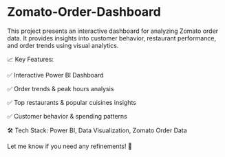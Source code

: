 # Zomato-Order-Dashboard
This project presents an interactive dashboard for analyzing Zomato order data. It provides insights into customer behavior, restaurant performance, and order trends using visual analytics.


📈 Key Features:

✅ Interactive Power BI Dashboard

✅ Order trends & peak hours analysis

✅ Top restaurants & popular cuisines insights

✅ Customer behavior & spending patterns

🛠 Tech Stack: Power BI, Data Visualization, Zomato Order Data

Let me know if you need any refinements! 🚀

